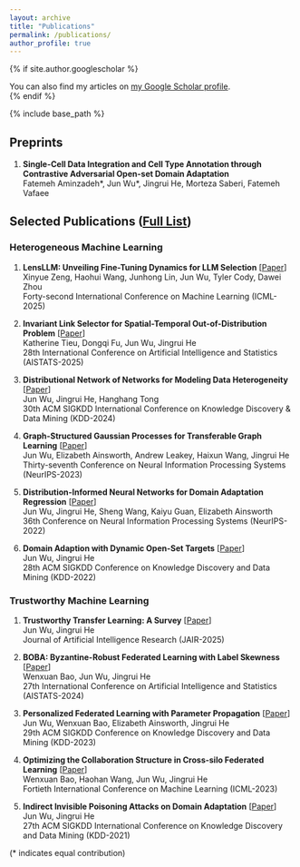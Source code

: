 ```yaml
---
layout: archive
title: "Publications"
permalink: /publications/
author_profile: true
---
```


{% if site.author.googlescholar %}
  <div class="wordwrap">You can also find my articles on <a href="{{site.author.googlescholar}}">my Google Scholar profile</a>.</div>
{% endif %}

{% include base_path %}

<!---
{% for post in site.publications reversed %}
  {% include archive-single.html %}
{% endfor %}
-->   

## Preprints

1. **Single-Cell Data Integration and Cell Type Annotation through Contrastive Adversarial Open-set Domain Adaptation**    
Fatemeh Aminzadeh\*, Jun Wu\*, Jingrui He, Morteza Saberi, Fatemeh Vafaee

## Selected Publications ([Full List](https://junwu6.github.io/full_publications/))

### Heterogeneous Machine Learning

1. **LensLLM: Unveiling Fine-Tuning Dynamics for LLM Selection**  [[Paper](https://arxiv.org/abs/2505.03793)]  
Xinyue Zeng, Haohui Wang, Junhong Lin, Jun Wu, Tyler Cody, Dawei Zhou  
Forty-second International Conference on Machine Learning (ICML-2025)

1. **Invariant Link Selector for Spatial-Temporal Out-of-Distribution Problem** [[Paper](https://arxiv.org/abs/2505.24178)]  
Katherine Tieu, Dongqi Fu, Jun Wu, Jingrui He  
28th International Conference on Artificial Intelligence and Statistics (AISTATS-2025)

1. **Distributional Network of Networks for Modeling Data Heterogeneity**  [[Paper](https://dl.acm.org/doi/abs/10.1145/3637528.3671994)]  
Jun Wu, Jingrui He, Hanghang Tong  
30th ACM SIGKDD International Conference on Knowledge Discovery & Data Mining (KDD-2024)  

1. **Graph-Structured Gaussian Processes for Transferable Graph Learning** [[Paper](https://proceedings.neurips.cc/paper_files/paper/2023/file/9f7f2f57d8eaf44b2f09020f64ff6d96-Paper-Conference.pdf)]  
Jun Wu, Elizabeth Ainsworth, Andrew Leakey, Haixun Wang, Jingrui He  
Thirty-seventh Conference on Neural Information Processing Systems (NeurIPS-2023)  

1. **Distribution-Informed Neural Networks for Domain Adaptation Regression** [[Paper](https://proceedings.neurips.cc/paper_files/paper/2022/file/410bbba8388369d8bb5875544d1d4428-Paper-Conference.pdf)]  
Jun Wu, Jingrui He, Sheng Wang, Kaiyu Guan, Elizabeth Ainsworth  
36th Conference on Neural Information Processing Systems (NeurIPS-2022)  

1. **Domain Adaption with Dynamic Open-Set Targets** [[Paper](https://dl.acm.org/doi/abs/10.1145/3534678.3539235)]  
Jun Wu, Jingrui He  
28th ACM SIGKDD Conference on Knowledge Discovery and Data Mining (KDD-2022)  


### Trustworthy Machine Learning

1. **Trustworthy Transfer Learning: A Survey**  [[Paper](https://arxiv.org/abs/2412.14116)]  
Jun Wu, Jingrui He  
Journal of Artificial Intelligence Research (JAIR-2025)

1. **BOBA: Byzantine-Robust Federated Learning with Label Skewness** [[Paper](https://proceedings.mlr.press/v238/bao24a.html)]  
Wenxuan Bao, Jun Wu, Jingrui He  
27th International Conference on Artificial Intelligence and Statistics (AISTATS-2024)

1. **Personalized Federated Learning with Parameter Propagation** [[Paper](https://dl.acm.org/doi/abs/10.1145/3580305.3599464)]  
Jun Wu, Wenxuan Bao, Elizabeth Ainsworth, Jingrui He  
29th ACM SIGKDD Conference on Knowledge Discovery and Data Mining (KDD-2023)

1. **Optimizing the Collaboration Structure in Cross-silo Federated Learning** [[Paper](https://proceedings.mlr.press/v202/bao23b.html)]  
Wenxuan Bao, Haohan Wang, Jun Wu, Jingrui He  
Fortieth International Conference on Machine Learning (ICML-2023)

1. **Indirect Invisible Poisoning Attacks on Domain Adaptation** [[Paper](https://dl.acm.org/doi/abs/10.1145/3447548.3467214)]  
Jun Wu, Jingrui He  
27th ACM SIGKDD International Conference on Knowledge Discovery and Data Mining (KDD-2021)  


(* indicates equal contribution)

